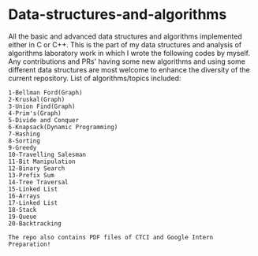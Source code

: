 # Data-structures-and-algorithms
All the basic and advanced data structures and algorithms implemented either in C or C++. This is the part of my data structures and analysis of algorithms laboratory work in which I wrote the following codes by myself. Any contributions and PRs' having some new algorithms and using some different data structures are most welcome to enhance the diversity of the current repository.
List of algorithms/topics included:

	1-Bellman Ford(Graph)
	2-Kruskal(Graph)
	3-Union Find(Graph)
	4-Prim's(Graph)
	5-Divide and Conquer	
	6-Knapsack(Dynamic Programming)
	7-Hashing
	8-Sorting
	9-Greedy
	10-Travelling Salesman
	11-Bit Manipulation
	12-Binary Search
	13-Prefix Sum
	14-Tree Traversal
	15-Linked List
	16-Arrays
	17-Linked List
	18-Stack
	19-Queue
	20-Backtracking
	
    The repo also contains PDF files of CTCI and Google Intern Preparation!	